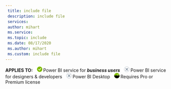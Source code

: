 ```yaml
---
 title: include file
 description: include file
 services: 
 author: mihart
 ms.service: 
 ms.topic: include
 ms.date: 08/17/2020
 ms.author: mihart
 ms.custom: include file
---
```


<Token>**APPLIES TO:** ![yes](media/yes.png)Power BI service for ***business users*** ![no](media/no.png)Power BI service for designers & developers ![no](media/no.png)Power BI Desktop ![yes](media/maybe.png)Requires Pro or Premium license </Token>
